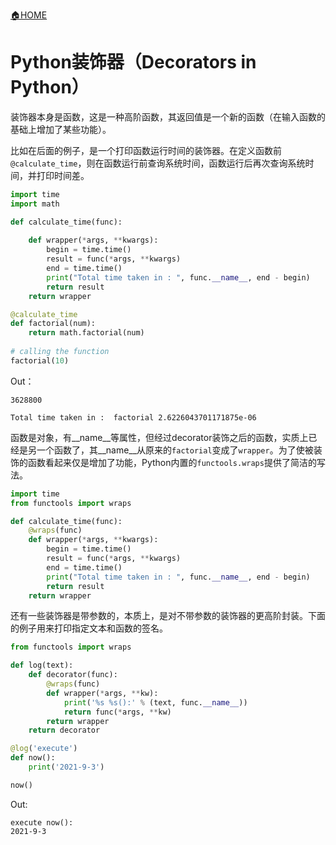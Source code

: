[🏠HOME](README.md)

# Python装饰器（Decorators in Python）

装饰器本身是函数，这是一种高阶函数，其返回值是一个新的函数（在输入函数的基础上增加了某些功能）。

比如在后面的例子，是一个打印函数运行时间的装饰器。在定义函数前`@calculate_time`，则在函数运行前查询系统时间，函数运行后再次查询系统时间，并打印时间差。

```python
import time
import math

def calculate_time(func):
    
    def wrapper(*args, **kwargs):
        begin = time.time()
        result = func(*args, **kwargs)
        end = time.time()
        print("Total time taken in : ", func.__name__, end - begin)
        return result
    return wrapper

@calculate_time
def factorial(num):
    return math.factorial(num)
    
# calling the function
factorial(10)
```
Out：
```
3628800

Total time taken in :  factorial 2.6226043701171875e-06
```

函数是对象，有__name__等属性，但经过decorator装饰之后的函数，实质上已经是另一个函数了，其__name__从原来的`factorial`变成了`wrapper`。为了使被装饰的函数看起来仅是增加了功能，Python内置的`functools.wraps`提供了简洁的写法。

```python
import time
from functools import wraps

def calculate_time(func):
    @wraps(func)
    def wrapper(*args, **kwargs):
        begin = time.time()
        result = func(*args, **kwargs)
        end = time.time()
        print("Total time taken in : ", func.__name__, end - begin)
        return result
    return wrapper
```

还有一些装饰器是带参数的，本质上，是对不带参数的装饰器的更高阶封装。下面的例子用来打印指定文本和函数的签名。

```python
from functools import wraps

def log(text):
    def decorator(func):
        @wraps(func)
        def wrapper(*args, **kw):
            print('%s %s():' % (text, func.__name__))
            return func(*args, **kw)
        return wrapper
    return decorator

@log('execute')
def now():
    print('2021-9-3')

now()
```
Out:
```
execute now():
2021-9-3
```